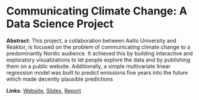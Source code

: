 # Communicating Climate Change: A Data Science Project

**Abstract**: 
This project, a collaboration between
Aalto University and Reaktor, is focused
on the problem of communicating climate
change to a predominantly Nordic
audience. It achieved this by building
interactive and exploratory visualizations
to let people explore the data and by
publishing them on a public website.
Additionally, a simple multivariate linear
regression model was built to predict
emissions five years into the future which
made decently plausible predictions

**Links**: [Website](https://share.streamlit.io/aayushkucheria/reaktor-communicating-climate-change/main/world_map.py), [Slides](https://docs.google.com/presentation/d/1tMGdu2lvzDTqwaDM80kZuD92uemMByUGXaRvipD_jOA/edit?usp=sharing), [Report](https://github.com/AayushKucheria/Reaktor-Communicating-Climate-Change/blob/main/Final_Report.pdf)

